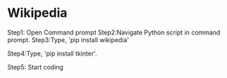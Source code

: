 # Wikipedia

Step1: Open Command prompt
Step2:Navigate Python script in command prompt.
Step3:Type, 'pip install wikipedia'
 
Step4:Type, 'pip install tkinter'.
 
Step5: Start coding
